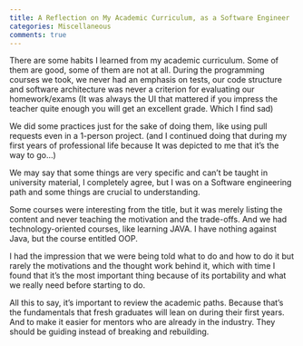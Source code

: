 ```yaml
---
title: A Reflection on My Academic Curriculum, as a Software Engineer
categories: Miscellaneous
comments: true
---
```


There are some habits I learned from my academic curriculum. Some of them are good, some of them are not at all. During the programming courses we took, we never had an emphasis on tests, our code structure and software architecture was never a criterion for evaluating our homework/exams (It was always the UI that mattered if you impress the teacher quite enough you will get an excellent grade. Which I find sad)

We did some practices just for the sake of doing them, like using pull requests even in a 1-person project. (and I continued doing that during my first years of professional life because It was depicted to me that it’s the way to go…)

We may say that some things are very specific and can’t be taught in university material, I completely agree, but I was on a Software engineering path and some things are crucial to understanding.

Some courses were interesting from the title, but it was merely listing the content and never teaching the motivation and the trade-offs. And we had technology-oriented courses, like learning JAVA. I have nothing against Java, but the course entitled OOP.

I had the impression that we were being told what to do and how to do it but rarely the motivations and the thought work behind it, which with time I found that it’s the most important thing because of its portability and what we really need before starting to do.

All this to say, it’s important to review the academic paths. Because that’s the fundamentals that fresh graduates will lean on during their first years. And to make it easier for mentors who are already in the industry. They should be guiding instead of breaking and rebuilding.